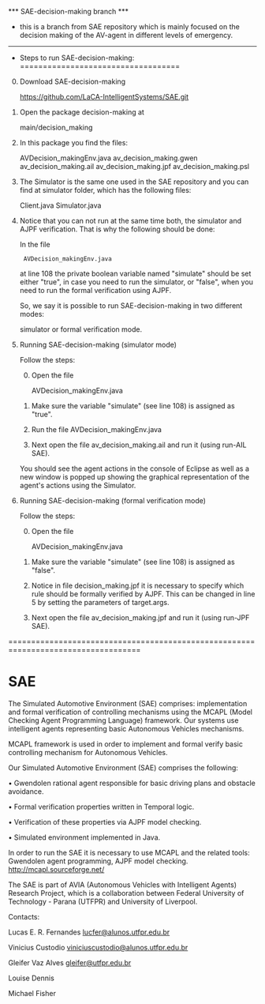 *** SAE-decision-making branch ***

* this is a branch from SAE repository which is mainly focused on the decision making of the AV-agent in different levels of emergency. 

---------------------------------------------------

* Steps to run SAE-decision-making:
===================================


0. Download SAE-decision-making

    https://github.com/LaCA-IntelligentSystems/SAE.git

1. Open the package decision-making at
    
    main/decision_making


2. In this package you find the files:

    AVDecision_makingEnv.java
    av_decision_making.gwen
    av_decision_making.ail
    av_decision_making.jpf
    av_decision_making.psl


3. The Simulator is the same one used in the SAE repository and you can find at simulator folder, which has the following files:

    Client.java
    Simulator.java


4. Notice that you can not run at the same time both, the simulator and AJPF verification. That is why the following should be done:

    In the file 

        AVDecision_makingEnv.java

    at line 108 the private boolean variable named "simulate" should be set
    either "true", in case you need to run the simulator, 
    or "false", when you need to run the formal verification using AJPF.
    

    So, we say it is possible to run SAE-decision-making in two different modes: 

    simulator or formal verification mode.

5. Running SAE-decision-making (simulator mode)

    Follow the steps:

    0. Open the file 

        AVDecision_makingEnv.java

    1. Make sure the variable "simulate" (see line 108) is assigned as "true".
    
    2. Run the file AVDecision_makingEnv.java

    3. Next open the file av_decision_making.ail and run it (using run-AIL SAE).

    You should see the agent actions in the console of Eclipse as well as a new window is popped up showing the graphical representation of the agent's actions using the Simulator.
  

6. Running SAE-decision-making (formal verification mode)

    Follow the steps:

    0. Open the file 

        AVDecision_makingEnv.java

    1. Make sure the variable "simulate" (see line 108) is assigned as "false".

    2. Notice in file decision_making.jpf it is necessary to specify which rule should be formally verified by AJPF.
        This can be changed in line 5 by setting the parameters of target.args.

    3. Next open the file av_decision_making.jpf and run it (using run-JPF SAE).

===================================================================================

# SAE
The Simulated Automotive Environment (SAE) comprises: implementation and formal verification of controlling mechanisms using the MCAPL (Model Checking Agent Programming Language) framework. Our systems use intelligent agents representing basic Autonomous Vehicles mechanisms.

MCAPL framework is used in order to implement and formal verify basic controlling mechanism for Autonomous Vehicles.

Our Simulated Automotive Environment (SAE) comprises the following:

• Gwendolen rational agent responsible for basic driving plans and obstacle avoidance.

• Formal verification properties written in Temporal logic.

• Verification of these properties via AJPF model checking.

• Simulated environment implemented in Java.

In order to run the SAE it is necessary to use MCAPL and the related tools: Gwendolen agent programming, AJPF model checking. 
http://mcapl.sourceforge.net/

The SAE is part of AVIA (Autonomous Vehicles with Intelligent Agents) Research Project, which is a collaboration between Federal University of Technology - Parana (UTFPR) and University of Liverpool.

Contacts:

Lucas E. R. Fernandes <lucfer@alunos.utfpr.edu.br>

Vinicius Custodio <viniciuscustodio@alunos.utfpr.edu.br>

Gleifer Vaz Alves <gleifer@utfpr.edu.br>

Louise Dennis

Michael Fisher 
